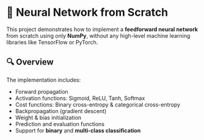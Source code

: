 # 🧠 Neural Network from Scratch

This project demonstrates how to implement a **feedforward neural network** from scratch using only **NumPy**, without any high-level machine learning libraries like TensorFlow or PyTorch.


## 🔍 Overview

The implementation includes:
- Forward propagation
- Activation functions: Sigmoid, ReLU, Tanh, Softmax
- Cost functions: Binary cross-entropy & categorical cross-entropy
- Backpropagation (gradient descent)
- Weight & bias initialization
- Prediction and evaluation functions
- Support for **binary** and **multi-class classification**

